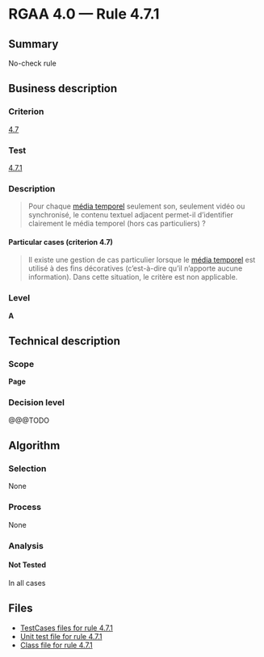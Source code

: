 # RGAA 4.0 — Rule 4.7.1

## Summary

No-check rule

## Business description

### Criterion

[4.7](https://www.numerique.gouv.fr/publications/rgaa-accessibilite/methode/criteres/#crit-4-7)

### Test

[4.7.1](https://www.numerique.gouv.fr/publications/rgaa-accessibilite/methode/criteres/#test-4-7-1)

### Description

> Pour chaque [média temporel](https://www.numerique.gouv.fr/publications/rgaa-accessibilite/methode/glossaire/#media-temporel-type-son-video-et-synchronise) seulement son, seulement vidéo ou synchronisé, le contenu textuel adjacent permet-il d’identifier clairement le média temporel (hors cas particuliers) ?

#### Particular cases (criterion 4.7)

> Il existe une gestion de cas particulier lorsque le [média temporel](https://www.numerique.gouv.fr/publications/rgaa-accessibilite/methode/glossaire/#media-temporel-type-son-video-et-synchronise) est utilisé à des fins décoratives (c’est-à-dire qu’il n’apporte aucune information). Dans cette situation, le critère est non applicable.

### Level

**A**


## Technical description

### Scope

**Page**

### Decision level

@@@TODO


## Algorithm

### Selection

None

### Process

None

### Analysis

#### Not Tested

In all cases


## Files

- [TestCases files for rule 4.7.1](https://gitlab.com/asqatasun/Asqatasun/-/tree/master/rules/rules-rgaa4.0/src/test/resources/testcases/rgaa40/Rgaa40Rule040701/)
- [Unit test file for rule 4.7.1](https://gitlab.com/asqatasun/Asqatasun/-/blob/master/rules/rules-rgaa4.0/src/test/java/org/asqatasun/rules/rgaa40/Rgaa40Rule040701Test.java)
- [Class file for rule 4.7.1](https://gitlab.com/asqatasun/Asqatasun/-/blob/master/rules/rules-rgaa4.0/src/main/java/org/asqatasun/rules/rgaa40/Rgaa40Rule040701.java)


